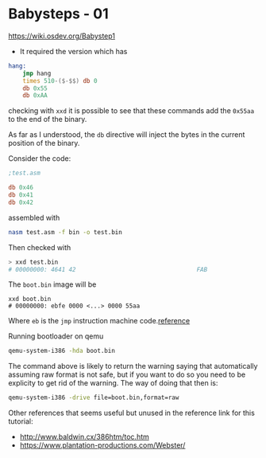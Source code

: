 # Babysteps - 01
https://wiki.osdev.org/Babystep1

* It required the version which has

```asm
hang:
    jmp hang
	times 510-($-$$) db 0
	db 0x55
	db 0xAA
```
 
checking with `xxd` it is possible to see that these commands add the  `0x55aa` to the end of the binary.


As far as I understood, the `db` directive will inject the bytes in the current position of the binary.

Consider the code:

```asm
;test.asm

db 0x46
db 0x41
db 0x42
```

assembled with
```bash
nasm test.asm -f bin -o test.bin
```

Then checked with
```bash
> xxd test.bin
# 00000000: 4641 42                                  FAB  
```

The `boot.bin` image will be
```
xxd boot.bin
# 00000000: ebfe 0000 <...> 0000 55aa
```

Where `eb` is the `jmp` instruction machine code.[reference](https://c9x.me/x86/html/file_module_x86_id_147.html)

Running bootloader on qemu
```bash
qemu-system-i386 -hda boot.bin
```

The command above is likely to return the warning saying that automatically assuming raw format is not safe, but if you want to do so you need to be explicity to get rid of the warning.
The way of doing that then is:

```bash
qemu-system-i386 -drive file=boot.bin,format=raw
```

Other references that seems useful but unused in the reference link for this tutorial:
- http://www.baldwin.cx/386htm/toc.htm
- https://www.plantation-productions.com/Webster/

